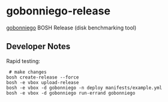# gobonniego-release

[gobonniego](https://github.com/cunnie/gobonniego) BOSH Release (disk benchmarking tool)

## Developer Notes

Rapid testing:

```
 # make changes
bosh create-release --force
bosh -e vbox upload-release
bosh -e vbox -d gobonniego -n deploy manifests/example.yml
bosh -e vbox -d gobonniego run-errand gobonniego
```
